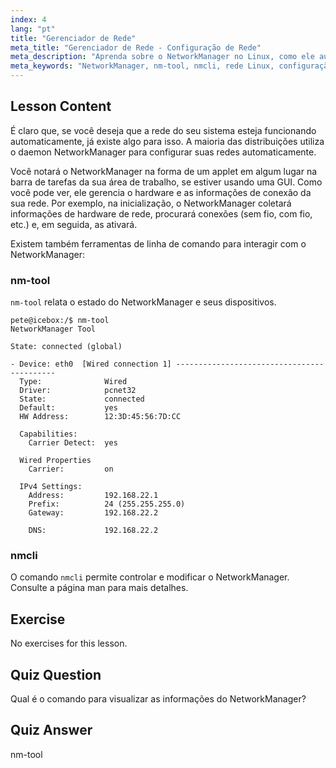```yaml
---
index: 4
lang: "pt"
title: "Gerenciador de Rede"
meta_title: "Gerenciador de Rede - Configuração de Rede"
meta_description: "Aprenda sobre o NetworkManager no Linux, como ele automatiza a configuração de rede e use os comandos nm-tool e nmcli. Comece com este guia para iniciantes!"
meta_keywords: "NetworkManager, nm-tool, nmcli, rede Linux, configuração de rede, tutorial Linux, guia para iniciantes"
---
```


## Lesson Content

É claro que, se você deseja que a rede do seu sistema esteja funcionando automaticamente, já existe algo para isso. A maioria das distribuições utiliza o daemon NetworkManager para configurar suas redes automaticamente.

Você notará o NetworkManager na forma de um applet em algum lugar na barra de tarefas da sua área de trabalho, se estiver usando uma GUI. Como você pode ver, ele gerencia o hardware e as informações de conexão da sua rede. Por exemplo, na inicialização, o NetworkManager coletará informações de hardware de rede, procurará conexões (sem fio, com fio, etc.) e, em seguida, as ativará.

Existem também ferramentas de linha de comando para interagir com o NetworkManager:

### nm-tool

`nm-tool` relata o estado do NetworkManager e seus dispositivos.

```plaintext
pete@icebox:/$ nm-tool
NetworkManager Tool

State: connected (global)

- Device: eth0  [Wired connection 1] -------------------------------------------
  Type:              Wired
  Driver:            pcnet32
  State:             connected
  Default:           yes
  HW Address:        12:3D:45:56:7D:CC

  Capabilities:
    Carrier Detect:  yes

  Wired Properties
    Carrier:         on

  IPv4 Settings:
    Address:         192.168.22.1
    Prefix:          24 (255.255.255.0)
    Gateway:         192.168.22.2

    DNS:             192.168.22.2
```

### nmcli

O comando `nmcli` permite controlar e modificar o NetworkManager. Consulte a página man para mais detalhes.

## Exercise

No exercises for this lesson.

## Quiz Question

Qual é o comando para visualizar as informações do NetworkManager?

## Quiz Answer

nm-tool
